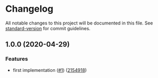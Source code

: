 # Changelog

All notable changes to this project will be documented in this file. See [standard-version](https://github.com/conventional-changelog/standard-version) for commit guidelines.

## 1.0.0 (2020-04-29)


### Features

* first implementation ([#1](https://github.com/moxystudio/react-contentful-image/issues/1)) ([2154918](https://github.com/moxystudio/react-contentful-image/commit/2154918790bf825584422eb3a31c6d89e82ce5fa))
